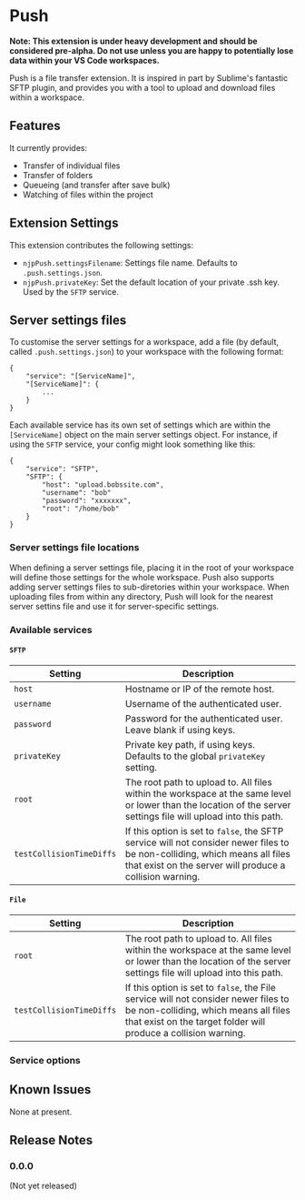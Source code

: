 # Push

**Note: This extension is under heavy development and should be considered pre-alpha. Do not use unless you are happy to potentially lose data within your VS Code workspaces.**

Push is a file transfer extension. It is inspired in part by Sublime's fantastic SFTP plugin, and provides you with a tool to upload and download files within a workspace.

## Features

It currently provides:

 - Transfer of individual files
 - Transfer of folders
 - Queueing (and transfer after save bulk)
 - Watching of files within the project

## Extension Settings

This extension contributes the following settings:

* `njpPush.settingsFilename`: Settings file name. Defaults to `.push.settings.json`.
* `njpPush.privateKey`: Set the default location of your private .ssh key. Used by the `SFTP` service.

## Server settings files

To customise the server settings for a workspace, add a file (by default, called `.push.settings.json`) to your workspace with the following format:

```
{
	"service": "[ServiceName]",
	"[ServiceName]": {
		...
	}
}
```

Each available service has its own set of settings which are within the `[ServiceName]` object on the main server settings object. For instance, if using the `SFTP` service, your config might look something like this:

```
{
	"service": "SFTP",
	"SFTP": {
		"host": "upload.bobssite.com",
		"username": "bob"
		"password": "xxxxxxx",
		"root": "/home/bob"
	}
}
```

### Server settings file locations

When defining a server settings file, placing it in the root of your workspace will define those settings for the whole workspace. Push also supports adding server settings files to sub-diretories within your workspace. When uploading files from within any directory, Push will look for the nearest server settins file and use it for server-specific settings.

### Available services

#### `SFTP`

| Setting | Description |
| --- | --- |
| `host` | Hostname or IP of the remote host. |
| `username` | Username of the authenticated user. |
| `password` | Password for the authenticated user. Leave blank if using keys. |
| `privateKey` | Private key path, if using keys. Defaults to the global `privateKey` setting. |
| `root` | The root path to upload to. All files within the workspace at the same level or lower than the location of the server settings file will upload into this path. |
| `testCollisionTimeDiffs` | If this option is set to `false`, the SFTP service will not consider newer files to be non-colliding, which means all files that exist on the server will produce a collision warning. |

#### `File`

| Setting | Description |
| --- | --- |
| `root` | The root path to upload to. All files within the workspace at the same level or lower than the location of the server settings file will upload into this path. |
| `testCollisionTimeDiffs` | If this option is set to `false`, the File service will not consider newer files to be non-colliding, which means all files that exist on the target folder will produce a collision warning. |

### Service options

## Known Issues

None at present.

## Release Notes

### 0.0.0

(Not yet released)